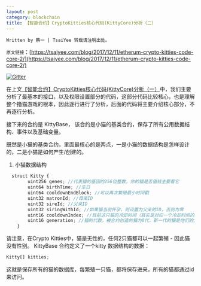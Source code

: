 ```yaml
---
layout: post
category: blockchain
title: 【智能合约】CryptoKitties核心代码(KittyCore)分析（二）
---
```


`Written by 蔡一 | TsaiYee 转载请注明出处。`

`原文链接`：[https://tsaiyee.com/blog/2017/12/11/etherum-crypto-kitties-code-core-2/](https://tsaiyee.com/blog/2017/12/11/etherum-crypto-kitties-code-core-2/)

[![Gitter](https://badges.gitter.im/tsaiyee/tsaiyee.com.svg)](https://gitter.im/tsaiyee/tsaiyee.com?utm_source=badge&utm_medium=badge&utm_campaign=pr-badge)

在上文[【智能合约】CryptoKitties核心代码(KittyCore)分析（一）](https://tsaiyee.com/blog/2017/12/11/etherum-crypto-kitties-code-core-1/)中，我们主要分析了最基本的接口，以及权限设置部分的代码，这部分代码比较核心，也是理解整个撸猫游戏的根本，因此逐行进行了分析，后面的代码将主要介绍核心部分，不再逐行分析。

接下来的合约是 KittyBase， 该合约是小猫的基类合约，保存了所有公用数据结构、事件以及基础变量。

既然是小猫的基类合约，里面最核心的是两点，一是小猫的数据结构是怎样设计的，二是小猫是如何产生/创建的。

1. 小猫数据结构

~~~javascript
  struct Kitty {
        uint256 genes; //代表猫的基因的256位整数，你的猫是否值钱主要看它
        uint64 birthTime; //生日
        uint64 cooldownEndBlock; //可以再次繁殖最小时间戳
        uint32 matronId; //母亲ID
        uint32 sireId; //父亲ID
        uint32 siringWithId; //如果猫当前怀孕，则设置为父亲的ID，否则为零
        uint16 cooldownIndex; //目前这只猫的冷却时间（其实是对应一个冷却时间的数组的索引
        uint16 generation; //猫的代数，被合约创造的猫为0代，新一代的猫是他们的父母一代中较大的一个，再加上1.
    }
~~~

请注意，在Crypto Kitties中，猫是无性的，任何2只猫都可以一起繁殖 - 因此猫没有性别。
KittyBase 合约定义了一个kitty 数据结构的数据：

~~~javascript
Kitty[] kitties;
~~~

这就是保存所有的猫的数据库，每繁殖一只猫，都将保存进来，所有的猫都通过id来访问。
